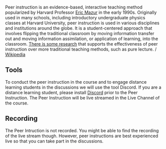 Peer instruction is an evidence-based, interactive teaching method popularized by Harvard Professor [Eric Mazur](https://en.wikipedia.org/wiki/Eric_Mazur) in the early 1990s. Originally used in many schools, including introductory undergraduate physics classes at Harvard University, peer instruction is used in various disciplines and institutions around the globe. It is a student-centered approach that involves flipping the traditional classroom by moving information transfer out and moving information assimilation, or application of learning, into the classroom. [There is some research](http://web.mit.edu/jbelcher/www/TEALref/Crouch_Mazur.pdf) that supports the effectiveness of peer instruction over more traditional teaching methods, such as pure lecture. / [Wikipedia](https://en.wikipedia.org/wiki/Peer_instruction)

## Tools
To conduct the peer instruction in the course and to engage distance learning students in the discussions we will use the tool Discord. If you are a distance learning student, please install [Discord](https://discordapp.com/) prior to the Peer Instruction. The Peer Instruction will be live streamed in the Live Channel of the course. 

## Recording
The Peer Intruction is not recorded. You might be able to find the recording of the live stream though. However, peer instructions are best experienced live so that you can take part in the discussions.
